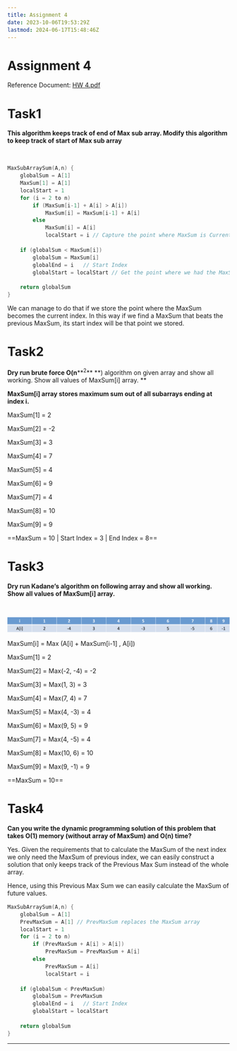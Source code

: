 ```yaml
---
title: Assignment 4
date: 2023-10-06T19:53:29Z
lastmod: 2024-06-17T15:48:46Z
---
```


# Assignment 4

Reference Document: [HW 4.pdf](assets/HW%204-20231006195547-uena1gb.pdf)

# Task1

**This algorithm keeps track of end of Max sub array.
Modify this algorithm to keep track of start of Max sub array**

‍

```c++
MaxSubArraySum(A,n) {
	globalSum = A[1]
	MaxSum[1] = A[1]
	localStart = 1
	for (i = 2 to n)
		if (MaxSum[i-1] + A[i] > A[i])
			MaxSum[i] = MaxSum[i-1] + A[i]
		else
			MaxSum[i] = A[i]
			localStart = i // Capture the point where MaxSum is Current Index Value

	if (globalSum < MaxSum[i])
		globalSum = MaxSum[i]
		globalEnd = i	// Start Index
		globalStart = localStart // Get the point where we had the MaxSum started

	return globalSum
}
```

We can manage to do that if we store the point where the MaxSum becomes the current index. In this way if we find a MaxSum that beats the previous MaxSum, its start index will be that point we stored.

# Task2

**Dry run brute force O(n****<sup>2</sup>** **) algorithm on given array and show all working.
Show all values of MaxSum[i] array. ** 

**MaxSum[i] array stores maximum sum out of all subarrays ending at index i.** 

MaxSum[1] = 2

MaxSum[2] = -2

MaxSum[3] = 3

MaxSum[4] = 7

MaxSum[5] = 4

MaxSum[6] = 9

MaxSum[7] = 4

MaxSum[8] = 10

MaxSum[9] = 9

==MaxSum = 10 | Start Index = 3 | End Index = 8==

# Task3

**Dry run Kadane’s algorithm on following array and show all working.
Show all values of MaxSum[i] array.** 

‍

​![CleanShot 2023-10-07 at 18.10.58@2x](assets/CleanShot%202023-10-07%20at%2018.10.58@2x-20231007181113-qrccxmh.png)​

MaxSum[i] = Max (A[i] + MaxSum[i-1] , A[i])

MaxSum[1] = 2

MaxSum[2] = Max(-2, -4) = -2

MaxSum[3] = Max(1, 3) = 3

MaxSum[4] = Max(7, 4) = 7

MaxSum[5] = Max(4, -3) = 4

MaxSum[6] = Max(9, 5) = 9

MaxSum[7] = Max(4, -5) = 4

MaxSum[8] = Max(10, 6) = 10

MaxSum[9] = Max(9, -1) = 9

==MaxSum = 10==

# Task4

**Can you write the dynamic programming solution of this problem that takes O(1) memory (without array of MaxSum) and O(n) time?** 

Yes. Given the requirements that to calculate the MaxSum of the next index we only need the MaxSum of previous index, we can easily construct a solution that only keeps track of the Previous Max Sum instead of the whole array.

Hence, using this Previous Max Sum we can easily calculate the MaxSum of future values.

```c++
MaxSubArraySum(A,n) {
	globalSum = A[1]
	PrevMaxSum = A[1] // PrevMaxSum replaces the MaxSum array
	localStart = 1
	for (i = 2 to n)
		if (PrevMaxSum + A[i] > A[i])
			PrevMaxSum = PrevMaxSum + A[i]
		else
			PrevMaxSum = A[i]
			localStart = i

	if (globalSum < PrevMaxSum)
		globalSum = PrevMaxSum
		globalEnd = i	// Start Index
		globalStart = localStart

	return globalSum
}
```

---
